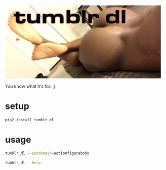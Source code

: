 ![](https://raw.githubusercontent.com/wdbm/tumblr_dl/master/media/tumblr_dl.png)

You know what it's for. ;)

# setup

```Bash
pip2 install tumblr_dl
```

# usage

```Bash
tumblr_dl --subdomain=actionfigurebody
```

```Bash
tumblr_dl --help
```
